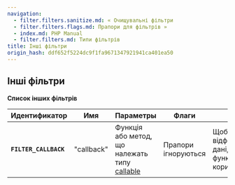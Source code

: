 ```yaml
---
navigation:
  - filter.filters.sanitize.md: « Очищувальні фільтри
  - filter.filters.flags.md: Прапори для фільтрів »
  - index.md: PHP Manual
  - filter.filters.md: Типи фільтрів
title: Інші фільтри
origin_hash: ddf652f5224dc9f1fa9671347921941ca401ea50
---
```

## Інші фільтри

**Список інших фільтрів**

| Идентификатор | Имя | Параметры | Флаги | Опис |
| --- | --- | --- | --- | --- |
| **`FILTER_CALLBACK`** | "callback" | Функція або метод, що належать типу [callable](language.types.callable.md) | Прапори ігноруються | Щоб відфільтрувати дані, викликає функцію користувача. |
